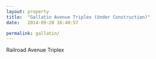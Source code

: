 ```yaml
---
layout: property
title:  "Gallatin Avenue Triplex (Under Construction)"
date:   2014-09-20 16:40:57

permalink: gallatin/
---
```



Railroad Avenue Triplex